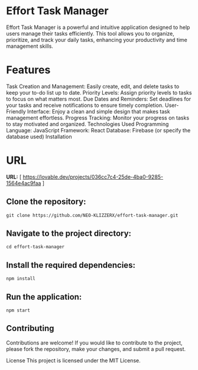 # Effort Task Manager
Effort Task Manager is a powerful and intuitive application designed to help users manage their tasks efficiently. This tool allows you to organize, prioritize, and track your daily tasks, enhancing your productivity and time management skills.

# Features
Task Creation and Management: Easily create, edit, and delete tasks to keep your to-do list up to date.
Priority Levels: Assign priority levels to tasks to focus on what matters most.
Due Dates and Reminders: Set deadlines for your tasks and receive notifications to ensure timely completion.
User-Friendly Interface: Enjoy a clean and simple design that makes task management effortless.
Progress Tracking: Monitor your progress on tasks to stay motivated and organized.
Technologies Used
Programming Language: JavaScript
Framework: React
Database: Firebase (or specify the database used)
Installation

# URL

**URL:** [ https://lovable.dev/projects/036cc7c4-25de-4ba0-9285-1564e4ac9faa ]

## Clone the repository:

`git clone https://github.com/NEO-KLIZZERX/effort-task-manager.git`

## Navigate to the project directory:

`cd effort-task-manager`

## Install the required dependencies:

`npm install`

## Run the application:

`npm start`

## Contributing
Contributions are welcome! If you would like to contribute to the project, please fork the repository, make your changes, and submit a pull request.

License
This project is licensed under the MIT License.

